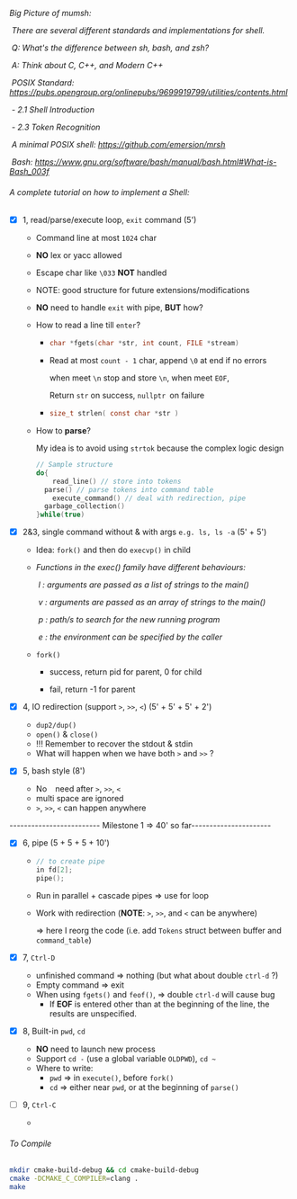 *Big Picture of mumsh:*

​    *There are several different standards and implementations for shell.*

​    *Q: What's the difference between sh, bash, and zsh?*

​    *A: Think about C, C++, and Modern C++*

​    *POSIX Standard: https://pubs.opengroup.org/onlinepubs/9699919799/utilities/contents.html*

​    *- 2.1 Shell Introduction*

​    *- 2.3 Token Recognition*

​    *A minimal POSIX shell: https://github.com/emersion/mrsh*

​    *Bash: https://www.gnu.org/software/bash/manual/bash.html#What-is-Bash_003f*

###### A complete tutorial on how to implement a Shell: 

-   [x] 1, read/parse/execute loop, `exit` command (5')

    -   Command line at most `1024` char

    -   **NO** lex or yacc allowed

    -   Escape char like `\033` **NOT** handled

    -   NOTE: good structure for future extensions/modifications

    -   **NO** need to handle `exit` with pipe, **BUT** how?

    -   How to read a line till `enter`?

        -   ```c
            char *fgets(char *str, int count, FILE *stream)
            ```

        -   Read at most `count - 1` char, append `\0` at end if no errors

            when meet `\n` stop and store `\n`, when meet `EOF`, 

            Return `str` on success, `nullptr `on failure

        -   ```c
            size_t strlen( const char *str )
            ```

    -   How to **parse**?

        My idea is to avoid using `strtok` because the complex logic design

        ```c++
        // Sample structure
        do{
        	read_line() // store into tokens
          parse() // parse tokens into command table
        	execute_command() // deal with redirection, pipe
          garbage_collection()
        }while(true)
        ```

-   [x] 2&3, single command without & with args `e.g. ls, ls -a` (5' + 5')

    -   Idea: `fork()` and then do `execvp()` in child

    -   *Functions in the exec() family have different behaviours:*

        ​    *l : arguments are passed as a list of strings to the main()*

        ​    *v : arguments are passed as an array of strings to the main()*

        ​    *p : path/s to search for the new running program*

        ​    *e : the environment can be specified by the caller*

    -   `fork()` 

        -   success, return pid for parent, 0 for child

        -   fail, return -1 for parent

-   [x] 4, IO redirection (support `>`, `>>`, `<`) (5' + 5' + 5' + 2')
    -   `dup2/dup()` 
    -   `open()` & `close()`
    -   !!! Remember to recover the stdout & stdin
    -   What will happen when we have both `>` and `>>` ?
    
-   [x] 5, bash style (8')
    
    -   No ` ` need after `>`, `>>`, `<`  
    -   multi space are ignored
    -   `>`, `>>`, `<` can happen anywhere 

------------------------- Milestone 1 => 40' so far----------------------

-   [x] 6, pipe (5 + 5 + 5 + 10')

    -   ```c++
        // to create pipe
        in fd[2];
        pipe();
        ```

    -   Run in parallel + cascade pipes => use for loop

    -   Work with redirection (**NOTE**: `>`, `>>`, and `<` can be anywhere)

        => here I reorg the code (i.e. add `Tokens` struct between buffer and `command_table`)

-   [x] 7, `Ctrl-D`

    -   unfinished command => nothing (but what about double `ctrl-d` ?)
    -   Empty command => exit
    -   When using `fgets()` and `feof()`, =>  double `ctrl-d` will cause bug
        -   If **EOF** is entered other than at the beginning of the line, the results are unspecified.

-   [x] 8, Built-in `pwd`, `cd` 

    -   **NO** need to launch new process
    -   Support `cd -` (use a global variable `OLDPWD`), `cd ~`
    -   Where to write:
        -   `pwd` => in `execute()`, before `fork()`
        -   `cd` => either near `pwd`, or at the beginning of `parse()`

-   [ ] 9, `Ctrl-C`

    -   

###### To Compile

```bash
mkdir cmake-build-debug && cd cmake-build-debug
cmake -DCMAKE_C_COMPILER=clang .
make
```

















